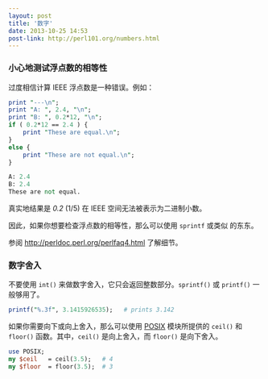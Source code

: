 ```yaml
---
layout: post
title: '数字'
date: 2013-10-25 14:53
post-link: http://perl101.org/numbers.html
---
```


### 小心地测试浮点数的相等性

过度相信计算 IEEE 浮点数是一种错误。例如：

```perl
print "---\n";
print "A: ", 2.4, "\n";
print "B: ", 0.2*12, "\n";
if ( 0.2*12 == 2.4 ) {
    print "These are equal.\n";
}
else {
    print "These are not equal.\n";
}

A: 2.4
B: 2.4
These are not equal.
```

真实地结果是 *0.2* (1/5) 在 IEEE 空间无法被表示为二进制小数。

因此，如果你想要检查浮点数的相等性，那么可以使用 `sprintf` 或类似
的东东。

参阅 <http://perldoc.perl.org/perlfaq4.html> 了解细节。

### 数字舍入

不要使用 `int()` 来做数字舍入，它只会返回整数部分。`sprintf()` 或
`printf()` 一般够用了。

```perl
printf("%.3f", 3.1415926535);   # prints 3.142
```

如果你需要向下或向上舍入，那么可以使用 [POSIX][p] 模块所提供的 `ceil()`
和 `floor()` 函数。其中，`ceil()` 是向上舍入，而 `floor()` 是向下舍入。

```perl
use POSIX;
my $ceil   = ceil(3.5);   # 4
my $floor  = floor(3.5);  # 3
```

[p]: https://metacpan.org/module/POSIX

